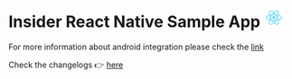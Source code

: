 # Insider React Native Sample App <img src="https://github.com/github/explore/raw/main/topics/react-native/react-native.png" alt="react-native" width="35" height="35"/>
For more information about android integration please check the [link](https://academy.useinsider.com/docs/react-native-integration)

Check the changelogs 👉 [here](https://academy.useinsider.com/docs/react-native-sdk-changelog)
